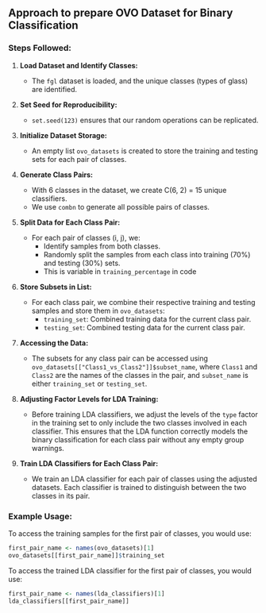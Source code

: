 ## Approach to prepare OVO Dataset for Binary Classification

### Steps Followed:

1. **Load Dataset and Identify Classes:**
    - The `fgl` dataset is loaded, and the unique classes (types of glass) are identified.

2. **Set Seed for Reproducibility:**
    - `set.seed(123)` ensures that our random operations can be replicated.

3. **Initialize Dataset Storage:**
    - An empty list `ovo_datasets` is created to store the training and testing sets for each pair of classes.

4. **Generate Class Pairs:**
    - With 6 classes in the dataset, we create C(6, 2) = 15 unique classifiers.
    - We use `combn` to generate all possible pairs of classes.

5. **Split Data for Each Class Pair:**
    - For each pair of classes (i, j), we:
        - Identify samples from both classes.
        - Randomly split the samples from each class into training (70%) and testing (30%) sets.
        - This is variable in `training_percentage` in code

6. **Store Subsets in List:**
    - For each class pair, we combine their respective training and testing samples and store them in `ovo_datasets`:
        - `training_set`: Combined training data for the current class pair.
        - `testing_set`: Combined testing data for the current class pair.

7. **Accessing the Data:**
    - The subsets for any class pair can be accessed using `ovo_datasets[["Class1_vs_Class2"]]$subset_name`,
      where `Class1` and `Class2` are the names of the classes in the pair, and `subset_name` is either `training_set`
      or `testing_set`.

8. **Adjusting Factor Levels for LDA Training:**
    - Before training LDA classifiers, we adjust the levels of the `type` factor in the training set to only include the
      two classes involved in each classifier. This ensures that the LDA function correctly models the binary
      classification for each class pair without any empty group warnings.

9. **Train LDA Classifiers for Each Class Pair:**
    - We train an LDA classifier for each pair of classes using the adjusted datasets. Each classifier is trained to
      distinguish between the two classes in its pair.

### Example Usage:

To access the training samples for the first pair of classes, you would use:

```r
first_pair_name <- names(ovo_datasets)[1]
ovo_datasets[[first_pair_name]]$training_set
```

To access the trained LDA classifier for the first pair of classes, you would use:

```r
first_pair_name <- names(lda_classifiers)[1]
lda_classifiers[[first_pair_name]]
```
